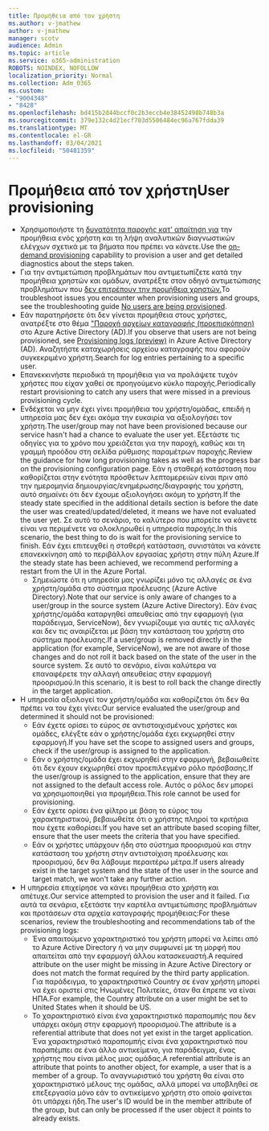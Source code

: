 ```yaml
---
title: Προμήθεια από τον χρήστη
ms.author: v-jmathew
author: v-jmathew
manager: scotv
audience: Admin
ms.topic: article
ms.service: o365-administration
ROBOTS: NOINDEX, NOFOLLOW
localization_priority: Normal
ms.collection: Adm_O365
ms.custom:
- "9004348"
- "8428"
ms.openlocfilehash: bd415b2d44bccf0c2b3eccb4e38452498b748b3a
ms.sourcegitcommit: 379e132c4d21ecf703d5506484ec96a767fdda39
ms.translationtype: MT
ms.contentlocale: el-GR
ms.lasthandoff: 03/04/2021
ms.locfileid: "50481359"
---
```

# <a name="user-provisioning"></a><span data-ttu-id="da446-102">Προμήθεια από τον χρήστη</span><span class="sxs-lookup"><span data-stu-id="da446-102">User provisioning</span></span>

- <span data-ttu-id="da446-103">Χρησιμοποιήστε τη [δυνατότητα παροχής κατ' απαίτηση για](https://docs.microsoft.com/azure/active-directory/app-provisioning/provision-on-demand) την προμήθεια ενός χρήστη και τη λήψη αναλυτικών διαγνωστικών ελέγχων σχετικά με τα βήματα που πρέπει να κάνετε.</span><span class="sxs-lookup"><span data-stu-id="da446-103">Use the [on-demand provisioning](https://docs.microsoft.com/azure/active-directory/app-provisioning/provision-on-demand) capability to provision a user and get detailed diagnostics about the steps taken.</span></span>
- <span data-ttu-id="da446-104">Για την αντιμετώπιση προβλημάτων που αντιμετωπίζετε κατά την προμήθεια χρηστών και ομάδων, ανατρέξτε στον οδηγό αντιμετώπισης προβλημάτων που [δεν επιτρέπουν την προμήθεια χρηστών.](https://docs.microsoft.com/azure/active-directory/app-provisioning/application-provisioning-config-problem-no-users-provisioned)</span><span class="sxs-lookup"><span data-stu-id="da446-104">To troubleshoot issues you encounter when provisioning users and groups, see the troubleshooting guide [No users are being provisioned](https://docs.microsoft.com/azure/active-directory/app-provisioning/application-provisioning-config-problem-no-users-provisioned).</span></span>
- <span data-ttu-id="da446-105">Εάν παρατηρήσετε ότι δεν γίνεται προμήθεια στους χρήστες, ανατρέξτε στο θέμα ["Παροχή αρχείων καταγραφής (προεπισκόπηση)](https://docs.microsoft.com/azure/active-directory/reports-monitoring/concept-provisioning-logs) στο Azure Active Directory (AD).</span><span class="sxs-lookup"><span data-stu-id="da446-105">If you observe that users are not being provisioned, see [Provisioning logs (preview)](https://docs.microsoft.com/azure/active-directory/reports-monitoring/concept-provisioning-logs) in Azure Active Directory (AD).</span></span> <span data-ttu-id="da446-106">Αναζητήστε καταχωρήσεις αρχείου καταγραφής που αφορούν συγκεκριμένο χρήστη.</span><span class="sxs-lookup"><span data-stu-id="da446-106">Search for log entries pertaining to a specific user.</span></span>
- <span data-ttu-id="da446-107">Επανεκκινήστε περιοδικά τη προμήθεια για να προλάψετε τυχόν χρήστες που είχαν χαθεί σε προηγούμενο κύκλο παροχής.</span><span class="sxs-lookup"><span data-stu-id="da446-107">Periodically restart provisioning to catch any users that were missed in a previous provisioning cycle.</span></span>
- <span data-ttu-id="da446-108">Ενδέχεται να μην έχει γίνει προμήθεια του χρήστη/ομάδας, επειδή η υπηρεσία μας δεν έχει ακόμα την ευκαιρία να αξιολογήσει τον χρήστη.</span><span class="sxs-lookup"><span data-stu-id="da446-108">The user/group may not have been provisioned because our service hasn't had a chance to evaluate the user yet.</span></span> <span data-ttu-id="da446-109">Εξετάστε τις οδηγίες για το χρόνο που χρειάζεται για την παροχή, καθώς και τη γραμμή προόδου στη σελίδα ρύθμισης παραμέτρων παροχής.</span><span class="sxs-lookup"><span data-stu-id="da446-109">Review the guidance for how long provisioning takes as well as the progress bar on the provisioning configuration page.</span></span> <span data-ttu-id="da446-110">Εάν η σταθερή κατάσταση που καθορίζεται στην ενότητα πρόσθετων λεπτομερειών είναι πριν από την ημερομηνία δημιουργίας/ενημέρωσης/διαγραφής του χρήστη, αυτό σημαίνει ότι δεν έχουμε αξιολογήσει ακόμη το χρήστη.</span><span class="sxs-lookup"><span data-stu-id="da446-110">If the steady state specified in the additional details section is before the date the user was created/updated/deleted, it means we have not evaluated the user yet.</span></span> <span data-ttu-id="da446-111">Σε αυτό το σενάριο, το καλύτερο που μπορείτε να κάνετε είναι να περιμένετε να ολοκληρωθεί η υπηρεσία παροχής.</span><span class="sxs-lookup"><span data-stu-id="da446-111">In this scenario, the best thing to do is wait for the provisioning service to finish.</span></span> <span data-ttu-id="da446-112">Εάν έχει επιτευχθεί η σταθερή κατάσταση, συνιστάται να κάνετε επανεκκίνηση από το περιβάλλον εργασίας χρήστη στην πύλη Azure.</span><span class="sxs-lookup"><span data-stu-id="da446-112">If the steady state has been achieved, we recommend performing a restart from the UI in the Azure Portal.</span></span>
  - <span data-ttu-id="da446-113">Σημειώστε ότι η υπηρεσία μας γνωρίζει μόνο τις αλλαγές σε ένα χρήστη/ομάδα στο σύστημα προέλευσης (Azure Active Directory).</span><span class="sxs-lookup"><span data-stu-id="da446-113">Note that our service is only aware of changes to a user/group in the source system (Azure Active Directory).</span></span> <span data-ttu-id="da446-114">Εάν ένας χρήστης/ομάδα καταργηθεί απευθείας από την εφαρμογή (για παράδειγμα, ServiceNow), δεν γνωρίζουμε για αυτές τις αλλαγές και δεν τις αναιρίζεται με βάση την κατάσταση του χρήστη στο σύστημα προέλευσης.</span><span class="sxs-lookup"><span data-stu-id="da446-114">If a user/group is removed directly in the application (for example, ServiceNow), we are not aware of those changes and do not roll it back based on the state of the user in the source system.</span></span> <span data-ttu-id="da446-115">Σε αυτό το σενάριο, είναι καλύτερα να επαναφέρετε την αλλαγή απευθείας στην εφαρμογή προορισμού.</span><span class="sxs-lookup"><span data-stu-id="da446-115">In this scenario, it is best to roll back the change directly in the target application.</span></span>
- <span data-ttu-id="da446-116">Η υπηρεσία αξιολογεί τον χρήστη/ομάδα και καθορίζεται ότι δεν θα πρέπει να του έχει γίνει:</span><span class="sxs-lookup"><span data-stu-id="da446-116">Our service evaluated the user/group and determined it should not be provisioned:</span></span>
  - <span data-ttu-id="da446-117">Εάν έχετε ορίσει το εύρος σε αντιστοιχισμένους χρήστες και ομάδες, ελέγξτε εάν ο χρήστης/ομάδα έχει εκχωρηθεί στην εφαρμογή.</span><span class="sxs-lookup"><span data-stu-id="da446-117">If you have set the scope to assigned users and groups, check if the user/group is assigned to the application.</span></span>
  - <span data-ttu-id="da446-118">Εάν ο χρήστης/ομάδα έχει εκχωρηθεί στην εφαρμογή, βεβαιωθείτε ότι δεν έχουν εκχωρηθεί στον προεπιλεγμένο ρόλο πρόσβασης.</span><span class="sxs-lookup"><span data-stu-id="da446-118">If the user/group is assigned to the application, ensure that they are not assigned to the default access role.</span></span> <span data-ttu-id="da446-119">Αυτός ο ρόλος δεν μπορεί να χρησιμοποιηθεί για προμήθεια.</span><span class="sxs-lookup"><span data-stu-id="da446-119">This role cannot be used for provisioning.</span></span>
  - <span data-ttu-id="da446-120">Εάν έχετε ορίσει ένα φίλτρο με βάση το εύρος του χαρακτηριστικού, βεβαιωθείτε ότι ο χρήστης πληροί τα κριτήρια που έχετε καθορίσει.</span><span class="sxs-lookup"><span data-stu-id="da446-120">If you have set an attribute based scoping filter, ensure that the user meets the criteria that you have specified.</span></span>
  - <span data-ttu-id="da446-121">Εάν οι χρήστες υπάρχουν ήδη στο σύστημα προορισμού και στην κατάσταση του χρήστη στην αντιστοίχιση προέλευσης και προορισμού, δεν θα λάβουμε περαιτέρω μέτρα.</span><span class="sxs-lookup"><span data-stu-id="da446-121">If users already exist in the target system and the state of the user in the source and target match, we won't take any further action.</span></span>
- <span data-ttu-id="da446-122">Η υπηρεσία επιχείρησε να κάνει προμήθεια στο χρήστη και απέτυχε.</span><span class="sxs-lookup"><span data-stu-id="da446-122">Our service attempted to provision the user and it failed.</span></span> <span data-ttu-id="da446-123">Για αυτά τα σενάρια, εξετάστε την καρτέλα αντιμετώπισης προβλημάτων και προτάσεων στα αρχεία καταγραφής προμήθειας:</span><span class="sxs-lookup"><span data-stu-id="da446-123">For these scenarios, review the troubleshooting and recommendations tab of the provisioning logs:</span></span>
  - <span data-ttu-id="da446-124">Ένα απαιτούμενο χαρακτηριστικό του χρήστη μπορεί να λείπει από το Azure Active Directory ή να μην συμφωνεί με τη μορφή που απαιτείται από την εφαρμογή άλλου κατασκευαστή.</span><span class="sxs-lookup"><span data-stu-id="da446-124">A required attribute on the user might be missing in Azure Active Directory or does not match the format required by the third party application.</span></span> <span data-ttu-id="da446-125">Για παράδειγμα, το χαρακτηριστικό Country σε έναν χρήστη μπορεί να έχει οριστεί στις Ηνωμένες Πολιτείες, όταν θα έπρεπε να είναι ΗΠΑ.</span><span class="sxs-lookup"><span data-stu-id="da446-125">For example, the Country attribute on a user might be set to United States when it should be US.</span></span>
  - <span data-ttu-id="da446-126">Το χαρακτηριστικό είναι ένα χαρακτηριστικό παραπομπής που δεν υπάρχει ακόμη στην εφαρμογή προορισμού.</span><span class="sxs-lookup"><span data-stu-id="da446-126">The attribute is a referential attribute that does not yet exist in the target application.</span></span> <span data-ttu-id="da446-127">Ένα χαρακτηριστικό παραπομπής είναι ένα χαρακτηριστικό που παραπέμπει σε ένα άλλο αντικείμενο, για παράδειγμα, ένας χρήστης που είναι μέλος μιας ομάδας.</span><span class="sxs-lookup"><span data-stu-id="da446-127">A referential attribute is an attribute that points to another object, for example, a user that is a member of a group.</span></span> <span data-ttu-id="da446-128">Το αναγνωριστικό του χρήστη θα είναι στο χαρακτηριστικό μέλους της ομάδας, αλλά μπορεί να υποβληθεί σε επεξεργασία μόνο εάν το αντικείμενο χρήστη στο οποίο φαίνεται ότι υπάρχει ήδη.</span><span class="sxs-lookup"><span data-stu-id="da446-128">The user's ID would be in the member attribute of the group, but can only be processed if the user object it points to already exists.</span></span>

